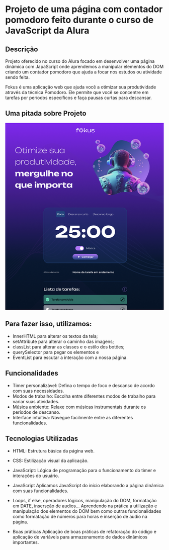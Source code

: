 # Projeto de uma página com contador pomodoro feito durante o curso de JavaScript da Alura
## Descrição
Projeto oferecido no curso do Alura focado em desenvolver uma página dinâmica com JapaScript onde aprendemos a manipular elementos do DOM criando um contador pomodoro que ajuda a focar nos estudos ou atividade sendo feita.

Fokus é uma aplicação web que ajuda você a otimizar sua produtividade através da técnica Pomodoro. Ele permite que você se concentre em tarefas por períodos específicos e faça pausas curtas para descansar.

## Uma pitada sobre Projeto
![image](https://raw.githubusercontent.com/azrlsli/Fokus-projeto-base/refs/heads/main/print.png)

## Para fazer isso, utilizamos:
* InnerHTML para alterar os textos da tela;
* setAttribute para alterar o caminho das imagens;
* classList para alterar as classes e o estilo dos botões;
* querySelector para pegar os elementos e
* EventList para escutar a interação com a nossa página.

## Funcionalidades
* Timer personalizável: Defina o tempo de foco e descanso de acordo com suas necessidades.
* Modos de trabalho: Escolha entre diferentes modos de trabalho para variar suas atividades.
* Música ambiente: Relaxe com músicas instrumentais durante os períodos de descanso.
* Interface intuitiva: Navegue facilmente entre as diferentes funcionalidades.

## Tecnologias Utilizadas
* HTML: Estrutura básica da página web.
* CSS: Estilização visual da aplicação.
* JavaScript: Lógica de programação para o funcionamento do timer e interações do usuário.

* JavaScript
    Aplicamos JavaScript do início elaborando a página dinâmica com suas funcionalidades.

* Loops, if else, operadores lógicos, manipulação do DOM, formatação em DATE, insersção de audios...
    Aprendendo na prática a utilização e manipulação dos elementos do DOM bem como outras funcionalidades como formatação de números para horas e inserção de audio na     página.

* Boas práticas
    Aplicação de boas práticas de refatoração do código e aplicação de variáveis para armazenamento de dados dinâmicos importantes.
